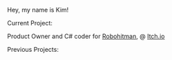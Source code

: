 Hey, my name is Kim!


Current Project:

Product Owner and C# coder for [Robohitman](https://github.com/jamktiko/robohitman), @ [Itch.io](https://tarinataikomo.itch.io/robohitman)

Previous Projects:

<!---
kimmokissa/kimmokissa is a ✨ special ✨ repository because its `README.md` (this file) appears on your GitHub profile.
You can click the Preview link to take a look at your changes.
--->

